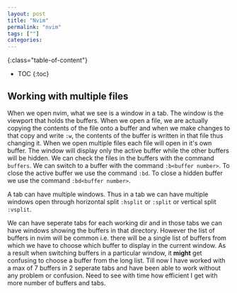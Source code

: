 ```yaml
--- 
layout: post 
title: "Nvim" 
permalink: "nvim"
tags: [""] 
categories: 
---
```


{:class="table-of-content"}
* TOC 
{:toc}
## Working with multiple files
When we open nvim, what we see is a window in a tab. The window is the viewport
that holds the buffers. When we open a file, we are actually copying the
contents of the file onto a buffer and when we make changes to that copy and 
write ```:w```, the contents of the buffer is written in that file thus changing
it. When we open multiple files each file will open in it's own buffer. The 
window will display only the active buffer while the other buffers will be hidden. 
We can check the files in the buffers with the command ```buffers```. We can switch to
a buffer with the command ```:b<buffer number>```. To close the active
buffer we use the command ```:bd```. To close a hidden buffer we use the command
```:bd<buffer number>```.

A tab can have multiple windows. Thus in a tab we can have multiple windows open
through horizontal split ```:hsplit``` or ```:split``` or vertical split
```:vsplit```.

We can have seperate tabs for each working dir and in those tabs we can have 
windows showing the buffers in that directory. 
However the list of buffers in nvim will be common i.e. there will be a single list
of buffers from which we have to choose which buffer to display in the current
window. As a result when switching buffers in a particular window, it **might** get 
confusing to choose a buffer from the long list. Till now I have worked with a
max of 7 buffers in 2 seperate tabs and have been able to work without any problem or confusion. 
Need to see with time how efficient I get with more number of buffers and tabs. 
